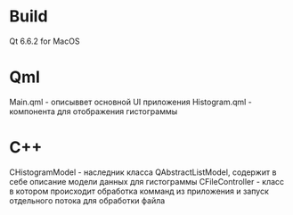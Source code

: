 # Build

Qt 6.6.2 for MacOS

# Qml
Main.qml - описыввет основной UI приложения
Histogram.qml - компонента для отображения гистограммы

# С++
CHistogramModel - наследник класса QAbstractListModel, содержит в себе описание модели данных для гистограммы
CFileController - класс в котором происходит обработка комманд из приложения и запуск отдельного потока для обработки файла
